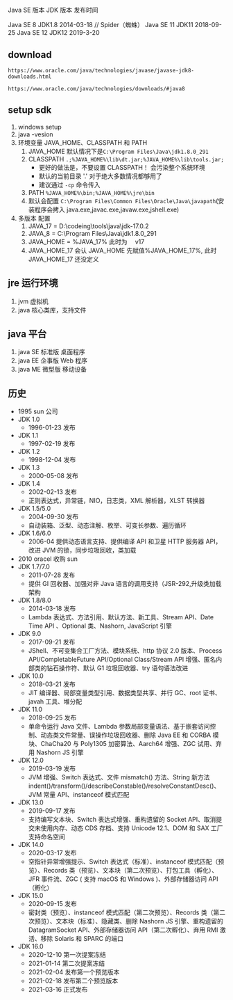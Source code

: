 <!--
 * @Author: zhaix
 * @Date: 2022-03-28 11:14:19
 * @LastEditTime: 2022-04-19 13:02:12
 * @LastEditors: Do not edit
 * @FilePath: \goodstudy\code\java\setup\setup.md
 * @Description: 
-->
#

Java SE 版本 JDK 版本 发布时间

Java SE 8 JDK1.8 2014-03-18 // Spider（蜘蛛）
Java SE 11 JDK11 2018-09-25
Java SE 12 JDK12 2019-3-20

## download

`https://www.oracle.com/java/technologies/javase/javase-jdk8-downloads.html`

`https://www.oracle.com/java/technologies/downloads/#java8`
## setup sdk

1. windows setup
2. java -vesion
3. 环境变量 JAVA_HOME、CLASSPATH 和 PATH
   1. JAVA_HOME 默认情况下是`C:\Program Files\Java\jdk1.8.0_291`
   2. CLASSPATH `.;%JAVA_HOME%\lib\dt.jar;%JAVA_HOME%\lib\tools.jar;`
      - 更好的做法是，不要设置 CLASSPATH！ 会污染整个系统环境
      - 默认的当前目录 '.' 对于绝大多数情况都够用了
      - 建议通过 `-cp` 命令传入 
   3. PATH `%JAVA_HOME%\bin;%JAVA_HOME%\jre\bin`
   4. 默认会配置 `C:\Program Files\Common Files\Oracle\Java\javapath`(安装程序会拷入 java.exe,javac.exe,javaw.exe,jshell.exe)
4. 多版本 配置
   1. JAVA_17 = D:\codeing\tools\java\jdk-17.0.2
   2. JAVA_8 = C:\Program Files\Java\jdk1.8.0_291
   3. JAVA_HOME = %JAVA_17% 此时为　 v17
   4. JAVA_HOME_17 会认 JAVA_HOME 先赋值%JAVA_HOME_17%, 此时 JAVA_HOME_17 还没定义

## jre 运行环境

1. jvm 虚拟机
2. java 核心类库，支持文件

## java 平台

1. java SE 标准版 桌面程序
2. java EE 企事版 Web 程序
3. java ME 微型版 移动设备

## 历史

- 1995 sun 公司
- JDK 1.0
  - 1996-01-23 发布
- JDK 1.1
  - 1997-02-19 发布
- JDK 1.2
  - 1998-12-04 发布
- JDK 1.3
  - 2000-05-08 发布
- JDK 1.4
  - 2002-02-13 发布
  - 正则表达式，异常链，NIO，日志类，XML 解析器，XLST 转换器
- JDK 1.5/5.0
  - 2004-09-30 发布
  - 自动装箱、泛型、动态注解、枚举、可变长参数、遍历循环
- JDK 1.6/6.0
  - 2006-04 提供动态语言支持、提供编译 API 和卫星 HTTP 服务器 API，改进 JVM 的锁，同步垃圾回收，类加载
- 2010 oracel 收购 sun
- JDK 1.7/7.0
  - 2011-07-28 发布
  - 提供 GI 回收器、加强对非 Java 语言的调用支持（JSR-292,升级类加载架构
- JDK 1.8/8.0
  - 2014-03-18 发布
  - Lambda 表达式、方法引用、默认方法、新工具、Stream API、Date Time API 、Optional 类、Nashorn, JavaScript 引擎
- JDK 9.0
  - 2017-09-21 发布
  - JShell、不可变集合工厂方法、模块系统、http 协议 2.0 版本、Process API/CompletableFuture API/Optional Class/Stream API 增强、匿名内部类的钻石操作符、默认 G1 垃圾回收器、try 语句语法改进
- JDK 10.0
  - 2018-03-21 发布
  - JIT 编译器、局部变量类型引用、数据类型共享、并行 GC、root 证书、javah 工具、堆分配
- JDK 11.0
  - 2018-09-25 发布
  - 单命令运行 Java 文件、Lambda 参数局部变量语法、基于嵌套访问控制、动态类文件常量、误操作垃圾回收器、删除 Java EE 和 CORBA 模块、ChaCha20 与 Poly1305 加密算法、Aarch64 增强、ZGC 试用、弃用 Nashorn JS 引擎
- JDK 12.0
  - 2019-03-19 发布
  - JVM 增强、Switch 表达式、文件 mismatch() 方法、String 新方法 indent()/transform()/describeConstable()/resolveConstantDesc()、JVM 常量 API、instanceof 模式匹配
- JDK 13.0
  - 2019-09-17 发布
  - 支持编写文本块、Switch 表达式增强、重构遗留的 Socket API、取消提交未使用内存、动态 CDS 存档、支持 Unicode 12.1、DOM 和 SAX 工厂支持命名空间
- JDK 14.0
  - 2020-03-17 发布
  - 空指针异常增强提示、Switch 表达式（标准）、instanceof 模式匹配（预览）、Records 类（预览）、文本块（第二次预览）、打包工具（孵化）、JFR 事件流、ZGC ( 支持 macOS 和 Windows )、外部存储器访问 API（孵化）
- JDK 15.0
  - 2020-09-15 发布
  - 密封类（预览）、instanceof 模式匹配（第二次预览）、Records 类（第二次预览）、文本块（标准）、隐藏类、删除 Nashorn JS 引擎、重构遗留的 DatagramSocket API、外部存储器访问 API（第二次孵化）、弃用 RMI 激活、移除 Solaris 和 SPARC 的端口
- JDK 16.0
  - 2020-12-10 第一次提案冻结
  - 2021-01-14 第二次提案冻结
  - 2021-02-04 发布第一个预览版本
  - 2021-02-18 发布第二个预览版本
  - 2021-03-16 正式发布
